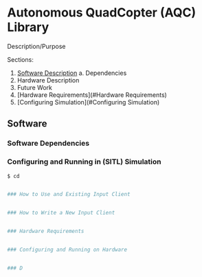 # Autonomous QuadCopter (AQC) Library

Description/Purpose

Sections:
1. [Software Description](#Software)
  a. Dependencies
2. Hardware Description
3. Future Work
2. [Hardware Requirements](#Hardware Requirements)
3. [Configuring Simulation](#Configuring Simulation)

## Software

### Software Dependencies


### Configuring and Running in (SITL) Simulation

```bash
$ cd


### How to Use and Existing Input Client


### How to Write a New Input Client


### Hardware Requirements


### Configuring and Running on Hardware 


### D
